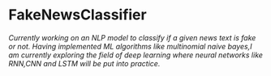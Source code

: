 # FakeNewsClassifier

###### Currently working on an NLP model to classify if a given news text is fake or not. Having implemented ML algorithms like multinomial naive bayes,I am currently exploring the field of deep learning where neural networks like RNN,CNN and LSTM will be put into practice.
